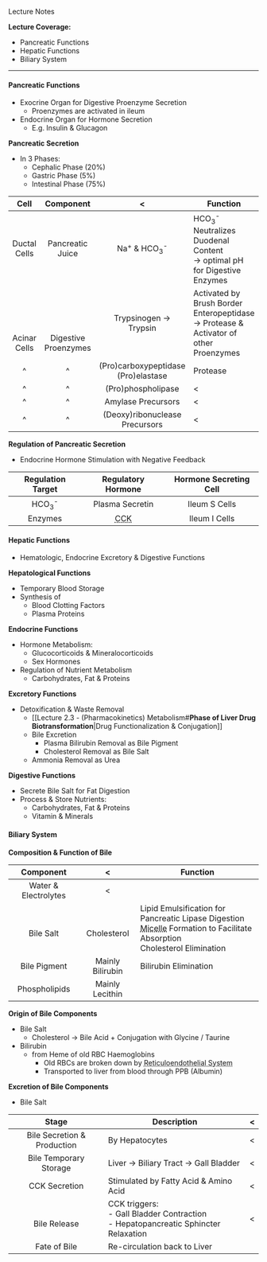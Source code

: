 Lecture Notes

**Lecture Coverage:**
- Pancreatic Functions
- Hepatic Functions
- Biliary System

---
#### **Pancreatic Functions**
- Exocrine Organ for Digestive Proenzyme Secretion
	- Proenzymes are activated in ileum
- Endocrine Organ for Hormone Secretion
	- E.g. Insulin & Glucagon

**Pancreatic Secretion**
- In 3 Phases:
	- Cephalic Phase (20%)
	- Gastric Phase (5%)
	- Intestinal Phase (75%)

|             Cell             |              Component               |                      <                       | Function                                                                                       |
| :--------------------------: | :----------------------------------: | :------------------------------------------: | ---------------------------------------------------------------------------------------------- |
|         Ductal Cells         |           Pancreatic Juice           | Na<sup>+</sup> & HCO<sub>3</sub><sup>-</sup> | HCO<sub>3</sub><sup>-</sup> Neutralizes Duodenal Content<br>→ optimal pH for Digestive Enzymes |
| <br><br><br><br>Acinar Cells | <br><br><br><br>Digestive Proenzymes |            Trypsinogen → Trypsin             | Activated by Brush Border Enteropeptidase<br>→ Protease & Activator of other Proenzymes        |
|              ^               |                  ^                   |    (Pro)carboxypeptidase<br>(Pro)elastase    | Protease                                                                                       |
|              ^               |                  ^                   |              (Pro)phospholipase              | <                                                                                              |
|              ^               |                  ^                   |              Amylase Precursors              | <                                                                                              |
|              ^               |                  ^                   |        (Deoxy)ribonuclease Precursors        | <                                                                                              |

**Regulation of Pancreatic Secretion**
- Endocrine Hormone Stimulation with Negative Feedback

|      Regulation Target      |            Regulatory Hormone            | Hormone Secreting Cell |
| :-------------------------: | :--------------------------------------: | :--------------------: |
| HCO<sub>3</sub><sup>-</sup> |             Plasma Secretin              |     Ileum S Cells      |
|           Enzymes           | <abbr Title="Cholecystokinin">CCK</abbr> |     Ileum I Cells      |



#### **Hepatic Functions**
- Hematologic, Endocrine Excretory & Digestive Functions

**Hepatological Functions**
- Temporary Blood Storage
- Synthesis of
	- Blood Clotting Factors
	- Plasma Proteins

**Endocrine Functions**
- Hormone Metabolism:
	- Glucocorticoids & Mineralocorticoids
	- Sex Hormones
- Regulation of Nutrient Metabolism
	- Carbohydrates, Fat & Proteins

**Excretory Functions**
- Detoxification & Waste Removal
	- [[Lecture 2.3 - (Pharmacokinetics) Metabolism#**Phase of Liver Drug Biotransformation**|Drug Functionalization & Conjugation]]
	- Bile Excretion
		- Plasma Bilirubin Removal as Bile Pigment
		- Cholesterol Removal as Bile Salt
	- Ammonia Removal as Urea

**Digestive Functions**
- Secrete Bile Salt for Fat Digestion
- Process & Store Nutrients:
	- Carbohydrates, Fat & Proteins
	- Vitamin & Minerals


#### **Biliary System**
**Composition & Function of Bile**

|      Component       |        <         | Function                                                                                                                                                                                 |
| :------------------: | :--------------: | ---------------------------------------------------------------------------------------------------------------------------------------------------------------------------------------- |
| Water & Electrolytes |        <         |                                                                                                                                                                                          |
|    <br>Bile Salt     | <br>Cholesterol  | Lipid Emulsification for Pancreatic Lipase Digestion<br><abbr Title="Fat Droplets surrounded by Bile Salts">Micelle</abbr> Formation to Facilitate Absorption<br>Cholesterol Elimination |
|     Bile Pigment     | Mainly Bilirubin | Bilirubin Elimination                                                                                                                                                                    |
|    Phospholipids     | Mainly Lecithin  |                                                                                                                                                                                          |

**Origin of Bile Components**
- Bile Salt
	- Cholesterol → Bile Acid + Conjugation with Glycine / Taurine
- Bilirubin
	- from Heme of old RBC Haemoglobins
		- Old RBCs are broken down by <abbr Title="Part of Immune System that clears abnormal & old cells">Reticuloendothelial System</abbr>
		- Transported to liver from blood through PPB (Albumin)

**Excretion of Bile Components**
- Bile Salt

|            Stage            | Description                                                                            | <   |
| :-------------------------: | -------------------------------------------------------------------------------------- | --- |
| Bile Secretion & Production | By Hepatocytes                                                                         | <   |
|   Bile Temporary Storage    | Liver → Biliary Tract → Gall Bladder                                                   | <   |
|        CCK Secretion        | Stimulated by Fatty Acid & Amino Acid                                                  | <   |
|      <br>Bile Release       | CCK triggers:<br>- Gall Bladder Contraction<br>- Hepatopancreatic Sphincter Relaxation | <   |
|        Fate of Bile         | Re-circulation back to Liver                                                           |     |


